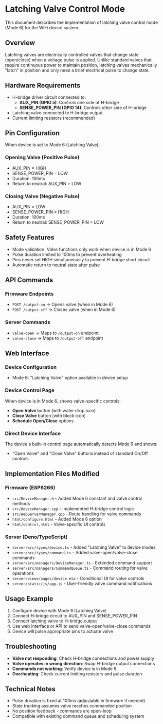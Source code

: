 # Latching Valve Control Mode

This document describes the implementation of latching valve control mode (Mode 6) for the WiFi device system.

## Overview

Latching valves are electrically controlled valves that change state (open/close) when a voltage pulse is applied. Unlike standard valves that require continuous power to maintain position, latching valves mechanically "latch" in position and only need a brief electrical pulse to change state.

## Hardware Requirements

- H-bridge driver circuit connected to:
  - **AUX_PIN (GPIO 5)**: Controls one side of H-bridge
  - **SENSE_POWER_PIN (GPIO 14)**: Controls other side of H-bridge
- Latching valve connected to H-bridge output
- Current limiting resistors (recommended)

## Pin Configuration

When device is set to Mode 6 (Latching Valve):

### Opening Valve (Positive Pulse)
- AUX_PIN = HIGH
- SENSE_POWER_PIN = LOW
- Duration: 100ms
- Return to neutral: AUX_PIN = LOW

### Closing Valve (Negative Pulse)
- AUX_PIN = LOW  
- SENSE_POWER_PIN = HIGH
- Duration: 100ms
- Return to neutral: SENSE_POWER_PIN = LOW

## Safety Features

- Mode validation: Valve functions only work when device is in Mode 6
- Pulse duration limited to 100ms to prevent overheating
- Pins never set HIGH simultaneously to prevent H-bridge short circuit
- Automatic return to neutral state after pulse

## API Commands

### Firmware Endpoints
- `POST /output-on` → Opens valve (when in Mode 6)
- `POST /output-off` → Closes valve (when in Mode 6)

### Server Commands
- `valve-open` → Maps to `/output-on` endpoint
- `valve-close` → Maps to `/output-off` endpoint

## Web Interface

### Device Configuration
- Mode 6: "Latching Valve" option available in device setup

### Device Control Page
When device is in Mode 6, shows valve-specific controls:
- **Open Valve** button (with water drop icon)
- **Close Valve** button (with block icon)
- **Schedule Open/Close** options

### Direct Device Interface
The device's built-in control page automatically detects Mode 6 and shows:
- "Open Valve" and "Close Valve" buttons instead of standard On/Off controls

## Implementation Files Modified

### Firmware (ESP8266)
- `src/DeviceManager.h` - Added Mode 6 constant and valve control methods
- `src/DeviceManager.cpp` - Implemented H-bridge control logic
- `src/WebServerManager.cpp` - Route handling for valve commands
- `html/configure.html` - Added Mode 6 option
- `html/control.html` - Valve-specific UI controls

### Server (Deno/TypeScript)
- `server/src/types/device.ts` - Added "Latching Valve" to device modes
- `server/src/types/command.ts` - Added valve-open/valve-close commands
- `server/src/managers/DeviceManager.ts` - Extended command support
- `server/src/managers/CommandQueue.ts` - Command routing for valve operations
- `server/views/pages/device.eta` - Conditional UI for valve controls
- `server/static/js/app.js` - User-friendly valve command notifications

## Usage Example

1. Configure device with Mode 6 (Latching Valve)
2. Connect H-bridge circuit to AUX_PIN and SENSE_POWER_PIN
3. Connect latching valve to H-bridge output
4. Use web interface or API to send valve-open/valve-close commands
5. Device will pulse appropriate pins to actuate valve

## Troubleshooting

- **Valve not responding**: Check H-bridge connections and power supply
- **Valve operates in wrong direction**: Swap H-bridge output connections
- **Commands not working**: Verify device is in Mode 6
- **Overheating**: Check current limiting resistors and pulse duration

## Technical Notes

- Pulse duration is fixed at 100ms (adjustable in firmware if needed)
- State tracking assumes valve reaches commanded position
- No position feedback - commands are open-loop
- Compatible with existing command queue and scheduling system